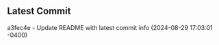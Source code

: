 
## Latest Commit
a3fec4e - Update README with latest commit info (2024-08-29 17:03:01 -0400) <Yunxi-Zhou>
